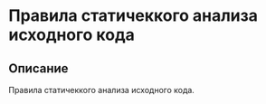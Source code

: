 # Правила статичеккого анализа исходного кода

## Описание
Правила статичеккого анализа исходного кода.


